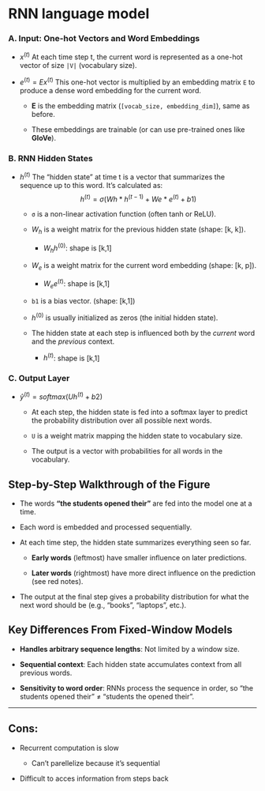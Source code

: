 # RNN language model

### **A. Input: One-hot Vectors and Word Embeddings**

- $x^{(t)}$ At each time step t, the current word is represented as a one-hot vector of size `|V|` (vocabulary size).

- $e^{(t)} = E x^{(t)}$ This one-hot vector is multiplied by an embedding matrix `E` to produce a dense word embedding for the current word.

   - **E** is the embedding matrix (`[vocab_size, embedding_dim]`), same as before.

   - These embeddings are trainable (or can use pre-trained ones like **GloVe**).

### **B. RNN Hidden States**

- $h^{(t)}$ The “hidden state” at time t is a vector that summarizes the sequence up to this word. It’s calculated as:
$$
h^{(t)} = σ(Wh * h^{(t-1)} + We * e^{(t)} + b1)
$$

   - `σ` is a non-linear activation function (often tanh or ReLU).

   - $W_h$ is a weight matrix for the previous hidden state (shape: \[k, k\]).

      - $W_h h^{(0)}$: shape is \[k,1\]

   - $W_e$ is a weight matrix for the current word embedding (shape: \[k, p\]).

      - $W_e e^{(t)}$: shape is \[k,1\]

   - `b1` is a bias vector. (shape: \[k,1\])

   - $h^{(0)}$ is usually initialized as zeros (the initial hidden state).

   - The hidden state at each step is influenced both by the *current* word and the *previous* context.

      - $h^{(t)}$: shape is \[k,1\]

### **C. Output Layer**

- $ŷ^{(t)} = softmax(U h^{(t)} + b2)$

   - At each step, the hidden state is fed into a softmax layer to predict the probability distribution over all possible next words.

   - `U` is a weight matrix mapping the hidden state to vocabulary size.

   - The output is a vector with probabilities for all words in the vocabulary.


## **Step-by-Step Walkthrough of the Figure**

- The words **“the students opened their”** are fed into the model one at a time.

- Each word is embedded and processed sequentially.

- At each time step, the hidden state summarizes everything seen so far.

   - **Early words** (leftmost) have smaller influence on later predictions.

   - **Later words** (rightmost) have more direct influence on the prediction (see red notes).

- The output at the final step gives a probability distribution for what the next word should be (e.g., “books”, “laptops”, etc.).


## **Key Differences From Fixed-Window Models**

- **Handles arbitrary sequence lengths**: Not limited by a window size.

- **Sequential context**: Each hidden state accumulates context from all previous words.

- **Sensitivity to word order**: RNNs process the sequence in order, so “the students opened their” ≠ “students the opened their”.

---

## **Cons**:

- Recurrent computation is slow

   - Can’t parellelize because it’s sequential

- Difficult to acces information from steps back

